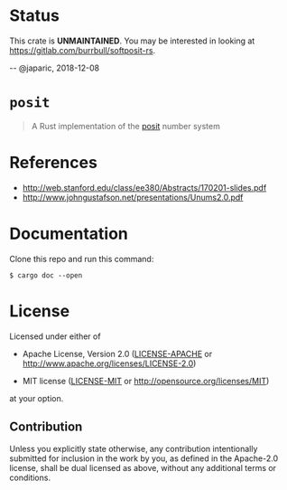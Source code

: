 # Status

This crate is **UNMAINTAINED**. You may be interested in looking at https://gitlab.com/burrbull/softposit-rs.

-- @japaric, 2018-12-08

# `posit`

> A Rust implementation of the [posit] number system

[posit]: http://web.stanford.edu/class/ee380/Abstracts/170201.html

# References

- http://web.stanford.edu/class/ee380/Abstracts/170201-slides.pdf
- http://www.johngustafson.net/presentations/Unums2.0.pdf

# Documentation

Clone this repo and run this command:

```
$ cargo doc --open
```

# License

Licensed under either of

- Apache License, Version 2.0 ([LICENSE-APACHE](LICENSE-APACHE) or
  http://www.apache.org/licenses/LICENSE-2.0)

- MIT license ([LICENSE-MIT](LICENSE-MIT) or http://opensource.org/licenses/MIT)

at your option.

## Contribution

Unless you explicitly state otherwise, any contribution intentionally submitted
for inclusion in the work by you, as defined in the Apache-2.0 license, shall be
dual licensed as above, without any additional terms or conditions.
